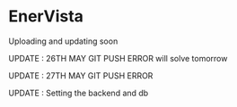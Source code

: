 # EnerVista
Uploading and updating soon

UPDATE : 26TH MAY 
GIT PUSH ERROR 
will solve tomorrow

UPDATE : 27TH MAY 
GIT PUSH ERROR

UPDATE : Setting the backend and db
